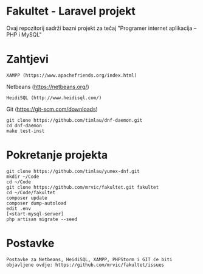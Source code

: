 Fakultet - Laravel projekt
=========================

Ovaj repozitorij sadrži bazni projekt za tečaj "Programer internet aplikacija – PHP i MySQL"


Zahtjevi
============

```
XAMPP (https://www.apachefriends.org/index.html)

```
Netbeans (https://netbeans.org/)

```
HeidiSQL (http://www.heidisql.com/)
```

Git (https://git-scm.com/downloads)

```
git clone https://github.com/timlau/dnf-daemon.git
cd dnf-daemon
make test-inst
```

Pokretanje projekta
=================================
```
git clone https://github.com/timlau/yumex-dnf.git
mkdir ~/Code
cd ~/Code
git clone https://github.com/mrvic/fakultet.git fakultet
cd ~/Code/fakultet
composer update
composer dump-autoload
edit .env
[<start-mysql-server]
php artisan migrate --seed
```


Postavke
============
```
Postavke za Netbeans, HeidiSQL, XAMPP, PHPStorm i GIT će biti objavljene ovdje: https://github.com/mrvic/fakultet/issues

```